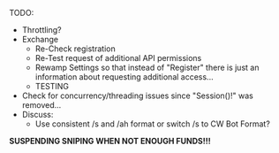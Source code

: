 TODO:
* Throttling?
* Exchange
    * Re-Check registration
    * Re-Test request of additional API permissions
    * Rewamp Settings so that instead of "Register" there is just an information about requesting additional access...
    * TESTING
* Check for concurrency/threading issues since "Session()!" was removed...
* Discuss: 
    * Use consistent /s and /ah format or switch /s to CW Bot Format?

**SUSPENDING SNIPING WHEN NOT ENOUGH FUNDS!!!**
